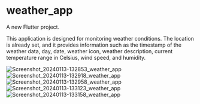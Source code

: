 # weather_app

A new Flutter project.

This application is designed for monitoring weather conditions. The location is already set, and it provides information such as the timestamp of the weather data, day, date, weather icon, weather description, current temperature range in Celsius, wind speed, and humidity.

![Screenshot_20240113-132853_weather_app](https://github.com/WhyisSuhaib/weather_app/assets/42011643/4fae6390-a577-421f-b66f-ba3b80cec995)
![Screenshot_20240113-132918_weather_app](https://github.com/WhyisSuhaib/weather_app/assets/42011643/a97f7476-1ea8-40dc-ab6d-c0ce176402c1)
![Screenshot_20240113-132958_weather_app](https://github.com/WhyisSuhaib/weather_app/assets/42011643/5bf23638-1a6c-4016-9831-aef8eb33b056)
![Screenshot_20240113-133123_weather_app](https://github.com/WhyisSuhaib/weather_app/assets/42011643/241acfed-f4d4-4c4c-a785-d5c752c060b2)
![Screenshot_20240113-133158_weather_app](https://github.com/WhyisSuhaib/weather_app/assets/42011643/cdbf5771-4d24-4d8d-9582-d760e8269e5f)
